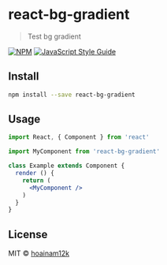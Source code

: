 # react-bg-gradient

> Test bg gradient

[![NPM](https://img.shields.io/npm/v/react-bg-gradient.svg)](https://www.npmjs.com/package/react-bg-gradient) [![JavaScript Style Guide](https://img.shields.io/badge/code_style-standard-brightgreen.svg)](https://standardjs.com)

## Install

```bash
npm install --save react-bg-gradient
```

## Usage

```jsx
import React, { Component } from 'react'

import MyComponent from 'react-bg-gradient'

class Example extends Component {
  render () {
    return (
      <MyComponent />
    )
  }
}
```

## License

MIT © [hoainam12k](https://github.com/hoainam12k)

